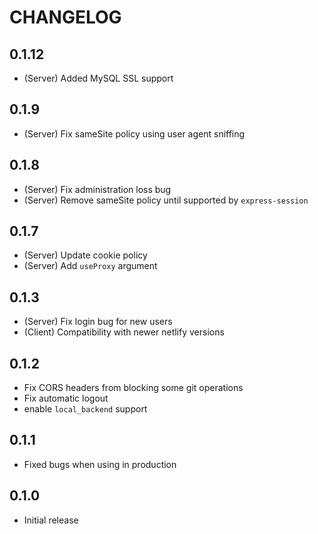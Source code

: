 # CHANGELOG

## 0.1.12

-   (Server) Added MySQL SSL support

## 0.1.9

-   (Server) Fix sameSite policy using user agent sniffing

## 0.1.8

-   (Server) Fix administration loss bug
-   (Server) Remove sameSite policy until supported by `express-session`

## 0.1.7

-   (Server) Update cookie policy
-   (Server) Add `useProxy` argument

## 0.1.3

-   (Server) Fix login bug for new users
-   (Client) Compatibility with newer netlify versions

## 0.1.2

-   Fix CORS headers from blocking some git operations
-   Fix automatic logout
-   enable `local_backend` support

## 0.1.1

-   Fixed bugs when using in production

## 0.1.0

-   Initial release
